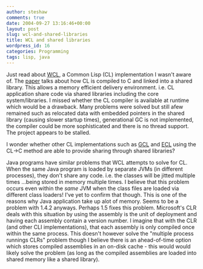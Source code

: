 ```yaml
---
author: steshaw
comments: true
date: 2004-09-27 13:16:46+00:00
layout: post
slug: wcl-and-shared-libraries
title: WCL and shared libraries
wordpress_id: 16
categories: Programming
tags: lisp, java
---
```


Just read about [WCL](http://wcl.kontiki.com/), a Common Lisp (CL) implementation I wasn't aware of. The [paper](http://wcl.kontiki.com/downloads/lfp-paper.ps) talks about how CL is compiled to C and linked into a shared library. This allows a memory efficient delivery environment. i.e. CL application share code via shared libraries including the core system/libraries. I missed whether the CL compiler is available at runtime which would be a drawback. Many problems were solved but still afew remained such as relocated data with embedded pointers in the shared library (causing slower startup times), generational GC is not implemented, the compiler could be more sophisticated and there is no thread support. The project appears to be stalled.

I wonder whether other CL implementations such as [GCL](http://www.gnu.org/software/gcl/) and [ECL](http://ecls.sourceforge.net/) using the CL->C method are able to provide sharing through shared libraries?

Java programs have similar problems that WCL attempts to solve for CL. When the same Java program is loaded by separate JVMs (in different processes), they don't share any code. i.e. the classes will be jitted multiple times ...being stored in memory multiple times. I believe that this problem occurs even within the *same* JVM when the class files are loaded via different class loaders! I've yet to confirm that though. This is one of the reasons why Java application take up alot of memory. Seems to be a problem with 1.4.2 anyways. Perhaps 1.5 fixes this problem. Microsoft's CLR deals with this situation by using the assembly is the unit of deployment and having each assembly contain a version number. I imagine that with the CLR (and other CLI implementations), that each assembly is only compiled once within the same process. This doesn't however solve the "multiple process runnings CLRs" problem though I believe there is an ahead-of-time option which stores compiled assemblies in an on-disk cache - this would would likely solve the problem (as long as the compiled assemblies are loaded into shared memory like a shared library).
